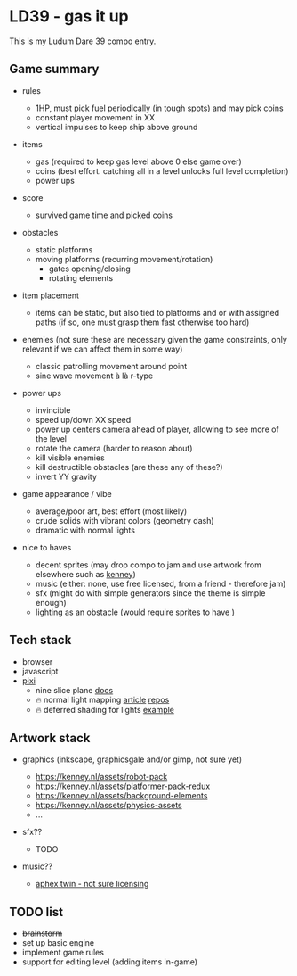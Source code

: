 # LD39 - gas it up


This is my Ludum Dare 39 compo entry.


## Game summary

  * rules
    * 1HP, must pick fuel periodically (in tough spots) and may pick coins
    * constant player movement in XX
    * vertical impulses to keep ship above ground

  * items
    * gas (required to keep gas level above 0 else game over)
    * coins (best effort. catching all in a level unlocks full level completion)
    * power ups

  * score
    * survived game time and picked coins

  * obstacles
    * static platforms
    * moving platforms (recurring movement/rotation)
      * gates opening/closing
      * rotating elements

  * item placement
    * items can be static, but also tied to platforms and or with assigned paths (if so, one must grasp them fast otherwise too hard)

  * enemies (not sure these are necessary given the game constraints, only relevant if we can affect them in some way)
    * classic patrolling movement around point
    * sine wave movement à là r-type

  * power ups
    * invincible
    * speed up/down XX speed
    * power up centers camera ahead of player, allowing to see more of the level
    * rotate the camera (harder to reason about)
    * kill visible enemies
    * kill destructible obstacles (are these any of these?)
    * invert YY gravity

  * game appearance / vibe
    * average/poor art, best effort (most likely)
    * crude solids with vibrant colors (geometry dash)
    * dramatic with normal lights


  * nice to haves
    * decent sprites (may drop compo to jam and use artwork from elsewhere such as [kenney](https://kenney.nl/assets))
    * music (either: none, use free licensed, from a friend - therefore jam)
    * sfx (might do with simple generators since the theme is simple enough)
    * lighting as an obstacle (would require sprites to have )


## Tech stack

* browser
* javascript
* [pixi](http://www.pixijs.com/)
  * nine slice plane [docs](http://pixijs.download/release/docs/PIXI.mesh.NineSlicePlane.html)
  * 🔥 normal light mapping [article](http://proclive.io/lights-in-pixi-js/) [repos](https://github.com/finscn/pixi.js)
  * 🔥 deferred shading for lights [example](http://www.goodboydigital.com/pixijs/pixilights/)


## Artwork stack

* graphics (inkscape, graphicsgale and/or gimp, not sure yet)
  * <https://kenney.nl/assets/robot-pack>
  * <https://kenney.nl/assets/platformer-pack-redux>
  * <https://kenney.nl/assets/background-elements>
  * <https://kenney.nl/assets/physics-assets>
  * ...

* sfx??
  * TODO

* music??
  * [aphex twin - not sure licensing](https://aphextwin.warp.net/)


## TODO list

* ~~brainstorm~~
* set up basic engine
* implement game rules
* support for editing level (adding items in-game)
